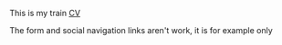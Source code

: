 This is my train [CV](https://rednata.github.io/Rezume/)  

The form and social navigation links aren't work, it is for example only
